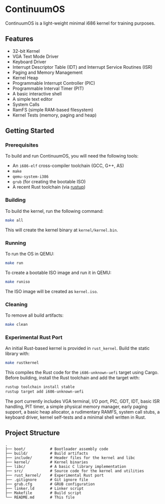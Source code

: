 # ContinuumOS

ContinuumOS is a light-weight minimal i686 kernel for training purposes.

## Features

*   32-bit Kernel
*   VGA Text Mode Driver
*   Keyboard Driver
*   Interrupt Descriptor Table (IDT) and Interrupt Service Routines (ISR)
*   Paging and Memory Management
*   Kernel Heap
*   Programmable Interrupt Controller (PIC)
*   Programmable Interval Timer (PIT)
*   A basic interactive shell
*   A simple text editor
*   System Calls
*   RamFS (simple RAM-based filesystem)
*   Kernel Tests (memory, paging and heap)

## Getting Started

### Prerequisites

To build and run ContinuumOS, you will need the following tools:

*   An `i686-elf` cross-compiler toolchain (GCC, G++, AS)
*   `make`
*   `qemu-system-i386`
*   `grub` (for creating the bootable ISO)
*   A recent Rust toolchain (via [rustup](https://rustup.rs))

### Building

To build the kernel, run the following command:

```sh
make all
```

This will create the kernel binary at `kernel/kernel.bin`.

### Running

To run the OS in QEMU:

```sh
make run
```

To create a bootable ISO image and run it in QEMU:

```sh
make runiso
```

The ISO image will be created as `kernel.iso`.

### Cleaning

To remove all build artifacts:

```sh
make clean
```

### Experimental Rust Port

An initial Rust-based kernel is provided in `rust_kernel`. Build the static
library with:

```sh
make rustkernel
```

This compiles the Rust code for the `i686-unknown-uefi` target using Cargo.
Before building, install the Rust toolchain and add the target with:

```sh
rustup toolchain install stable
rustup target add i686-unknown-uefi
```

The port currently includes VGA terminal, I/O port, PIC, GDT, IDT, basic ISR handling, PIT timer, a simple physical memory manager, early paging support, a basic heap allocator, a rudimentary RAMFS, system call stubs, a keyboard driver, kernel self-tests and a minimal shell written in Rust.
## Project Structure

```
.
├── boot/           # Bootloader assembly code
├── build/          # Build artifacts
├── include/        # Header files for the kernel and libc
├── kernel/         # Kernel binaries
├── libc/           # A basic C library implementation
├── src/            # Source code for the kernel and utilities
├── rust_kernel/    # Experimental Rust port
├── .gitignore      # Git ignore file
├── grub.cfg        # GRUB configuration
├── linker.ld       # Linker script
├── Makefile        # Build script
└── README.md       # This file
```